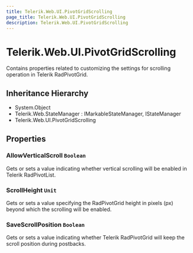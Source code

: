 ```yaml
---
title: Telerik.Web.UI.PivotGridScrolling
page_title: Telerik.Web.UI.PivotGridScrolling
description: Telerik.Web.UI.PivotGridScrolling
---
```


# Telerik.Web.UI.PivotGridScrolling

Contains properties related to customizing the settings for scrolling operation
            in Telerik RadPivotGrid.

## Inheritance Hierarchy

* System.Object
* Telerik.Web.StateManager : IMarkableStateManager, IStateManager
* Telerik.Web.UI.PivotGridScrolling

## Properties

###  AllowVerticalScroll `Boolean`

Gets or sets a value indicating whether vertical scrolling will be enabled in
            Telerik RadPivotList.

###  ScrollHeight `Unit`

Gets or sets a value specifying the RadPivotGrid height in pixels (px) beyond which the
            scrolling will be enabled.

###  SaveScrollPosition `Boolean`

Gets or sets a value indicating whether Telerik RadPivotGrid will keep the
            scroll position during postbacks.

